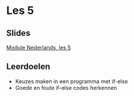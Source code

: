 # Les 5

## Slides

[Module Nederlands, les 5](https://slides.com/felienne/pidk-m1-l5a)

## Leerdoelen

* Keuzes maken in een programma met if-else
* Goede en foute if-else codes herkennen

